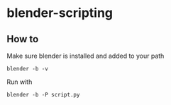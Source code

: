 # blender-scripting



## How to


Make sure blender is installed and added to your path

```
blender -b -v
```

Run with

```
blender -b -P script.py
```